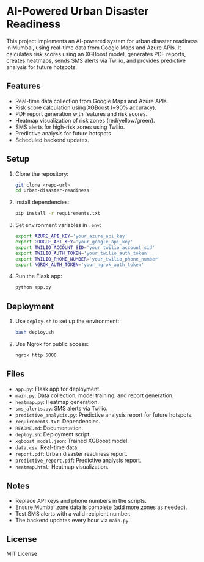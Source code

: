# AI-Powered Urban Disaster Readiness

This project implements an AI-powered system for urban disaster readiness in Mumbai, using real-time data from Google Maps and Azure APIs. It calculates risk scores using an XGBoost model, generates PDF reports, creates heatmaps, sends SMS alerts via Twilio, and provides predictive analysis for future hotspots.

## Features
- Real-time data collection from Google Maps and Azure APIs.
- Risk score calculation using XGBoost (~90% accuracy).
- PDF report generation with features and risk scores.
- Heatmap visualization of risk zones (red/yellow/green).
- SMS alerts for high-risk zones using Twilio.
- Predictive analysis for future hotspots.
- Scheduled backend updates.

## Setup
1. Clone the repository:
   ```bash
   git clone <repo-url>
   cd urban-disaster-readiness
   ```
2. Install dependencies:
   ```bash
   pip install -r requirements.txt
   ```
3. Set environment variables in `.env`:
   ```bash
   export AZURE_API_KEY='your_azure_api_key'
   export GOOGLE_API_KEY='your_google_api_key'
   export TWILIO_ACCOUNT_SID='your_twilio_account_sid'
   export TWILIO_AUTH_TOKEN='your_twilio_auth_token'
   export TWILIO_PHONE_NUMBER='your_twilio_phone_number'
   export NGROK_AUTH_TOKEN='your_ngrok_auth_token'
   ```
4. Run the Flask app:
   ```bash
   python app.py
   ```

## Deployment
1. Use `deploy.sh` to set up the environment:
   ```bash
   bash deploy.sh
   ```
2. Use Ngrok for public access:
   ```bash
   ngrok http 5000
   ```

## Files
- `app.py`: Flask app for deployment.
- `main.py`: Data collection, model training, and report generation.
- `heatmap.py`: Heatmap generation.
- `sms_alerts.py`: SMS alerts via Twilio.
- `predictive_analysis.py`: Predictive analysis report for future hotspots.
- `requirements.txt`: Dependencies.
- `README.md`: Documentation.
- `deploy.sh`: Deployment script.
- `xgboost_model.json`: Trained XGBoost model.
- `data.csv`: Real-time data.
- `report.pdf`: Urban disaster readiness report.
- `predictive_report.pdf`: Predictive analysis report.
- `heatmap.html`: Heatmap visualization.

## Notes
- Replace API keys and phone numbers in the scripts.
- Ensure Mumbai zone data is complete (add more zones as needed).
- Test SMS alerts with a valid recipient number.
- The backend updates every hour via `main.py`.

## License
MIT License
